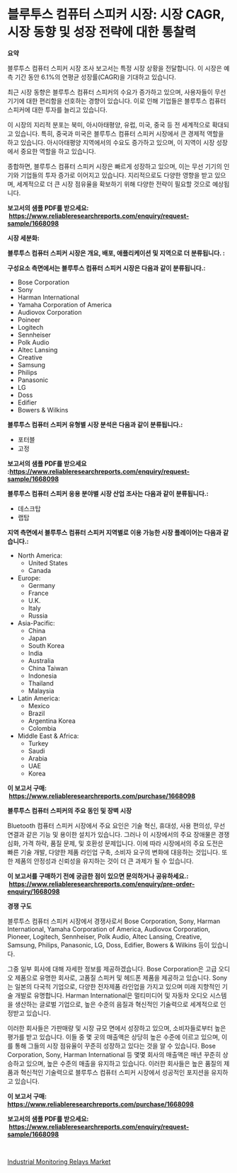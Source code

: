 <p><h1>블루투스 컴퓨터 스피커 시장: 시장 CAGR, 시장 동향 및 성장 전략에 대한 통찰력</h1></p><p><strong>요약</strong></p>
<p><p>블루투스 컴퓨터 스피커 시장 조사 보고서는 특정 시장 상황을 전달합니다. 이 시장은 예측 기간 동안 6.1%의 연평균 성장률(CAGR)을 기대하고 있습니다. </p><p>최근 시장 동향은 블루투스 컴퓨터 스피커의 수요가 증가하고 있으며, 사용자들이 무선 기기에 대한 편리함을 선호하는 경향이 있습니다. 이로 인해 기업들은 블루투스 컴퓨터 스피커에 대한 투자를 늘리고 있습니다.</p><p>이 시장의 지리적 분포는 북미, 아시아태평양, 유럽, 미국, 중국 등 전 세계적으로 확대되고 있습니다. 특히, 중국과 미국은 블루투스 컴퓨터 스피커 시장에서 큰 경제적 역할을 하고 있습니다. 아시아태평양 지역에서의 수요도 증가하고 있으며, 이 지역이 시장 성장에서 중요한 역할을 하고 있습니다.</p><p>종합하면, 블루투스 컴퓨터 스피커 시장은 빠르게 성장하고 있으며, 이는 무선 기기의 인기와 기업들의 투자 증가로 이어지고 있습니다. 지리적으로도 다양한 영향을 받고 있으며, 세계적으로 더 큰 시장 점유율을 확보하기 위해 다양한 전략이 필요할 것으로 예상됩니다.</p></p>
<p><strong>보고서의 샘플 PDF를 받으세요: &nbsp;<a href="https://www.reliableresearchreports.com/enquiry/request-sample/1668098">https://www.reliableresearchreports.com/enquiry/request-sample/1668098</a></strong></p>
<p><strong>시장 세분화:</strong></p>
<p><strong> 블루투스 컴퓨터 스피커 시장은 개요, 배포, 애플리케이션 및 지역으로 더 분류됩니다. :</strong></p>
<p><strong>구성요소 측면에서는 블루투스 컴퓨터 스피커 시장은 다음과 같이 분류됩니다.:</strong></p>
<p><ul><li>Bose Corporation</li><li>Sony</li><li>Harman International</li><li>Yamaha Corporation of America</li><li>Audiovox Corporation</li><li>Poineer</li><li>Logitech</li><li>Sennheiser</li><li>Polk Audio</li><li>Altec Lansing</li><li>Creative</li><li>Samsung</li><li>Philips</li><li>Panasonic</li><li>LG</li><li>Doss</li><li>Edifier</li><li>Bowers & Wilkins</li></ul></p>
<p><strong> 블루투스 컴퓨터 스피커 유형별 시장 분석은 다음과 같이 분류됩니다.:</strong></p>
<p><ul><li>포터블</li><li>고정</li></ul></p>
<p><strong>보고서의 샘플 PDF를 받으세요 :<a href="https://www.reliableresearchreports.com/enquiry/request-sample/1668098">https://www.reliableresearchreports.com/enquiry/request-sample/1668098</a></strong></p>
<p><strong> 블루투스 컴퓨터 스피커 응용 분야별 시장 산업 조사는 다음과 같이 분류됩니다.:</strong></p>
<p><ul><li>데스크탑</li><li>랩탑</li></ul></p>
<p><strong>지역 측면에서 블루투스 컴퓨터 스피커 지역별로 이용 가능한 시장 플레이어는 다음과 같습니다.:</strong></p>
<p><ul>
    <li>
        North America:
        <ul>
            <li>United States</li>
            <li>Canada</li>
        </ul>
    </li>
    <li>
        Europe:
        <ul>
            <li>Germany</li>
            <li>France</li>
            <li>U.K.</li>
            <li>Italy</li>
            <li>Russia</li>
        </ul>
    </li>
    <li>
        Asia-Pacific:
        <ul>
            <li>China</li>
            <li>Japan</li>
            <li>South Korea</li>
            <li>India</li>
            <li>Australia</li>
            <li>China Taiwan</li>
            <li>Indonesia</li>
            <li>Thailand</li>
            <li>Malaysia</li>
        </ul>
    </li>
    <li>
        Latin America:
        <ul>
            <li>Mexico</li>
            <li>Brazil</li>
            <li>Argentina Korea</li>
            <li>Colombia</li>
        </ul>
    </li>
    <li>
        Middle East & Africa:
        <ul>
            <li>Turkey</li>
            <li>Saudi</li>
            <li>Arabia</li>
            <li>UAE</li>
            <li>Korea</li>
        </ul>
    </li>
    </ul></p>
<p><strong>이 보고서 구매: &nbsp;<a href="https://www.reliableresearchreports.com/purchase/1668098">https://www.reliableresearchreports.com/purchase/1668098</a></strong></p>
<p><strong>블루투스 컴퓨터 스피커의 주요 동인 및 장벽 시장</strong></p>
<p><p>Bluetooth 컴퓨터 스피커 시장에서 주요 요인은 기술 혁신, 휴대성, 사용 편의성, 무선 연결과 같은 기능 및 용이한 설치가 있습니다. 그러나 이 시장에서의 주요 장애물은 경쟁 심화, 가격 하락, 품질 문제, 및 호환성 문제입니다. 이에 따라 시장에서의 주요 도전은 빠른 기술 개발, 다양한 제품 라인업 구축, 소비자 요구의 변화에 대응하는 것입니다. 또한 제품의 안정성과 신뢰성을 유지하는 것이 더 큰 과제가 될 수 있습니다.</p></p>
<p><strong>이 보고서를 구매하기 전에 궁금한 점이 있으면 문의하거나 공유하세요.: &nbsp;<a href="https://www.reliableresearchreports.com/enquiry/pre-order-enquiry/1668098">https://www.reliableresearchreports.com/enquiry/pre-order-enquiry/1668098</a></strong></p>
<p><strong>경쟁 구도</strong></p>
<p><p>블루투스 컴퓨터 스피커 시장에서 경쟁사로서 Bose Corporation, Sony, Harman International, Yamaha Corporation of America, Audiovox Corporation, Pioneer, Logitech, Sennheiser, Polk Audio, Altec Lansing, Creative, Samsung, Philips, Panasonic, LG, Doss, Edifier, Bowers & Wilkins 등이 있습니다.</p><p>그중 일부 회사에 대해 자세한 정보를 제공하겠습니다. Bose Corporation은 고급 오디오 제품으로 유명한 회사로, 고품질 스피커 및 헤드폰 제품을 제공하고 있습니다. Sony는 일본의 다국적 기업으로, 다양한 전자제품 라인업을 가지고 있으며 미래 지향적인 기술 개발로 유명합니다. Harman International은 멀티미디어 및 자동차 오디오 시스템을 생산하는 글로벌 기업으로, 높은 수준의 음질과 혁신적인 기술력으로 세계적으로 인정받고 있습니다.</p><p>이러한 회사들은 가판매량 및 시장 규모 면에서 성장하고 있으며, 소비자들로부터 높은 평가를 받고 있습니다. 이들 중 몇 곳의 매출액은 상당히 높은 수준에 이르고 있으며, 이를 통해 그들의 시장 점유율이 꾸준히 성장하고 있다는 것을 알 수 있습니다. Bose Corporation, Sony, Harman International 등 몇몇 회사의 매출액은 매년 꾸준히 상승하고 있으며, 높은 수준의 매출을 유지하고 있습니다. 이러한 회사들은 높은 품질의 제품과 혁신적인 기술력으로 블루투스 컴퓨터 스피커 시장에서 성공적인 포지션을 유지하고 있습니다.</p></p>
<p><strong>이 보고서 구매: &nbsp; <a href="https://www.reliableresearchreports.com/purchase/1668098">https://www.reliableresearchreports.com/purchase/1668098</a></strong></p>
<p><strong>보고서의 샘플 PDF를 받으세요: &nbsp;<a href="https://www.reliableresearchreports.com/enquiry/request-sample/1668098">https://www.reliableresearchreports.com/enquiry/request-sample/1668098</a></strong><strong></strong></p>
<p>&nbsp;</p>
<p><p><a href="https://github.com/WillieWoodard/Market-Research-Report-List-4/blob/main/industrial-monitoring-relays-market.md">Industrial Monitoring Relays Market</a></p></p>